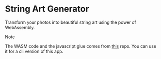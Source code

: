 # String Art Generator

Transform your photos into beautiful string art using the power of WebAssembly. 

> [!NOTE]
> The WASM code and the javascript glue comes from [this](https://github.com/studentenherz/stringart) repo. You can use it for a cli version of this app.
